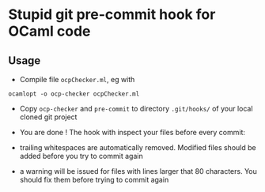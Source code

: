 # Stupid git pre-commit hook for OCaml code

## Usage

- Compile file `ocpChecker.ml`, eg with

```
ocamlopt -o ocp-checker ocpChecker.ml 
```

- Copy `ocp-checker` and `pre-commit` to directory `.git/hooks/` of your
  local cloned git project

- You are done ! The hook with inspect your files before every commit:

 * trailing whitespaces are automatically removed. Modified files
  should be added before you try to commit again

 * a warning will be issued for files with lines larger that 80
   characters. You should fix them before trying to commit again